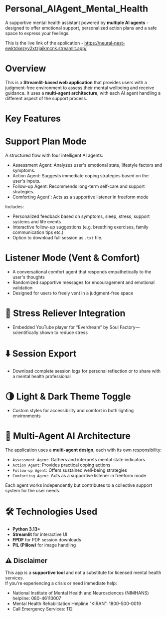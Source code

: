 # Personal_AIAgent_Mental_Health
A supportive mental health assistant powered by **multiple AI agents** - designed to offer emotional support, personalized action plans and a safe space to express your feelings.

This is the live link of the application - https://neural-nest-ewktdxezyv2xtzjajkmcnk.streamlit.app/ 
# Overview
This is a **Streamlit-based web application** that provides users with a judgment-free environment to assess their mental wellbeing and receive guidance. 
It uses a **multi-agent architecture**, with each AI agent handling a different aspect of the support process.

# Key Features

# Support Plan Mode
A structured flow with four intelligent AI agents:
- Assessment Agent: Analyzes user's emotional state, lifestyle factors and symptoms.
- Action Agent: Suggests immediate coping strategies based on the user's inputs.
- Follow-up Agent: Recommends long-term self-care and support strategies.
- Comforting Agent`: Acts as a supportive listener in freeform mode

Includes:
- Personalized feedback based on symptoms, sleep, stress, support systems and life events
- Interactive follow-up suggestions (e.g. breathing exercises, family communication tips etc.)
- Option to download full session as `.txt` file.

# Listener Mode (Vent & Comfort)
- A conversational comfort agent that responds empathetically to the user's thoughts
- Randomized supportive messages for encouragement and emotional validation
- Designed for users to freely vent in a judgment-free space

# 🎵 Stress Reliever Integration
- Embedded YouTube player for “Everdream” by  Soul Factory—scientifically shown to reduce stress

# ⬇️ Session Export
- Download complete session logs for personal reflection or to share with a mental health professional

# 🌗 Light & Dark Theme Toggle
- Custom styles for accessibility and comfort in both lighting environments

# 🧠 Multi-Agent AI Architecture

The application uses a **multi-agent design**, each with its own responsibility:
- `Assessment Agent`: Gathers and interprets mental state indicators
- `Action Agent`: Provides practical coping actions
- `Follow-up Agent`: Offers sustained well-being strategies
- `Comforting Agent`: Acts as a supportive listener in freeform mode

Each agent works independently but contributes to a collective support system for the user needs.

# 🛠️ Technologies Used
- **Python 3.13+**
- **Streamlit** for interactive UI
- **FPDF** for PDF session downloads
- **PIL (Pillow)** for image handling

## ⚠️ Disclaimer
This app is a **supportive tool** and not a substitute for licensed mental health services.  
If you're experiencing a crisis or need immediate help:
- National Institute of Mental Health and Neurosciences (NIMHANS) helpline: 080-46110007
- Mental Health Rehabilitation Helpline "KIRAN”: 1800-500-0019
- Call Emergency Services: 112
